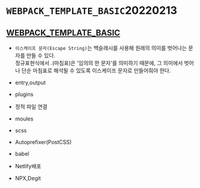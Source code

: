 # `WEBPACK_TEMPLATE_BASIC`20220213

## [WEBPACK_TEMPLATE_BASIC](/https://musing-colden-0f955b.netlify.app/ "Netlify로 이동")

- `이스케이프 문자(Escape String)`는 백슬래시를 사용해 원래의 의미를 벗어나는 문자를 만들 수 있다.   
정규표현식에서 .(마침표)은 '임의의 한 문자'를 의미하기 때문에, 그 의미에서 벗어나 단순 마침표로 해석될 수 있도록 이스케이프 문자로 만들어줘야 한다.  

- entry,output
- plugins
- 정적 파일 연결
- moules
- scss
- Autoprefixer(PostCSS)
- babel
- Netlify배포
- NPX,Degit